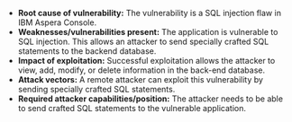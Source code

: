- **Root cause of vulnerability:** The vulnerability is a SQL injection flaw in IBM Aspera Console.
- **Weaknesses/vulnerabilities present:** The application is vulnerable to SQL injection. This allows an attacker to send specially crafted SQL statements to the backend database.
- **Impact of exploitation:** Successful exploitation allows the attacker to view, add, modify, or delete information in the back-end database.
- **Attack vectors:** A remote attacker can exploit this vulnerability by sending specially crafted SQL statements.
- **Required attacker capabilities/position:** The attacker needs to be able to send crafted SQL statements to the vulnerable application.
